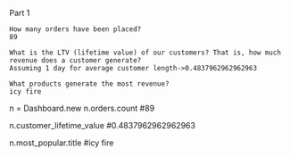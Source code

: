 Part 1

    How many orders have been placed? 
    89

    What is the LTV (lifetime value) of our customers? That is, how much revenue does a customer generate?
    Assuming 1 day for average customer length->0.4837962962962963 

    What products generate the most revenue?
    icy fire


n = Dashboard.new
n.orders.count #89

n.customer_lifetime_value  #0.4837962962962963 

n.most_popular.title #icy fire

